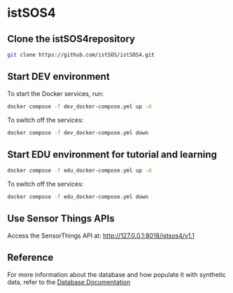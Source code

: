 # istSOS4

## Clone the istSOS4repository

```sh
git clone https://github.com/istSOS/istSOS4.git
```

## Start DEV environment

To start the Docker services, run:

```sh
docker compose -f dev_docker-compose.yml up -d
```

To switch off the services:

```sh
docker compose -f dev_docker-compose.yml down
```

## Start EDU environment for tutorial and learning

```sh
docker compose -f edu_docker-compose.yml up -d
```

To switch off the services:

```sh
docker compose -f edu_docker-compose.yml down
```

## Use Sensor Things APIs

Access the SensorThings API at: http://127.0.0.1:8018/istsos4/v1.1

## Reference

For more information about the database and how populate it with synthetic data, refer to the [Database Documentation](https://github.com/istSOS/istsos4/blob/traveltime/database/README.md)
